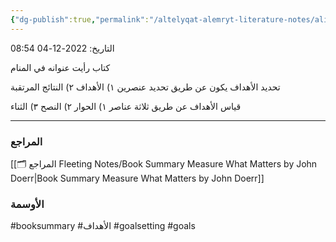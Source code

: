 ```yaml
---
{"dg-publish":true,"permalink":"/altelyqat-alemryt-literature-notes/alidart-management/tlkhys-ma-hw-mhm/"}
---
```


التاريخ: 2022-12-04 08:54

كتاب رأيت عنوانه في المنام

تحديد الأهداف يكون عن طريق تحديد عنصرين
١) الأهداف
٢) النتائج المرتقبة

قياس الأهداف عن طريق ثلاثة عناصر
١) الحوار
٢) النصح
٣) الثناء

----------
### المراجع
[[🗂️ المراجع Fleeting Notes/Book Summary Measure What Matters by John Doerr\|Book Summary Measure What Matters by John Doerr]]

### الأوسمة
#booksummary #الأهداف #goalsetting #goals


